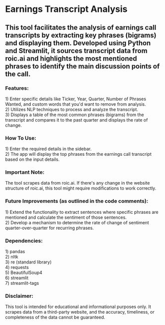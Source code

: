 <h1>Earnings Transcript Analysis</h1>

<h2>This tool facilitates the analysis of earnings call transcripts by extracting key phrases (bigrams) and displaying them. Developed using Python and Streamlit, it sources transcript data from roic.ai and highlights the most mentioned phrases to identify the main discussion points of the call.</h2>

<h3>Features:</h3>
  1) Enter specific details like Ticker, Year, Quarter, Number of Phrases Wanted, and custom words that you'd want to remove from analysis.
  <br>
  2) Utilizes NLP techniques to process and analyze the transcript.
  <br>
  3) Displays a table of the most common phrases (bigrams) from the transcript and compares it to the past quarter and displays the rate of change.

<h3>How To Use:</h3>
  1) Enter the required details in the sidebar.
  <br>
  2) The app will display the top phrases from the earnings call transcript based on the input details.

<h3>Important Note:</h3>
The tool scrapes data from roic.ai. If there's any change in the website structure of roic.ai, this tool might require modifications to work correctly.

<h3>Future Improvements (as outlined in the code comments):</h3>
  1) Extend the functionality to extract sentences where specific phrases are mentioned and calculate the sentiment of those sentences.
  <br>
  2) Develop a mechanism to determine the rate of change of sentiment quarter-over-quarter for recurring phrases.

<h3>Dependencies:</h3>
  1) pandas
  <br>
  2) nltk
  <br>
  3) re (standard library)
  <br>
  4) requests
  <br>
  5) BeautifulSoup4
  <br>
  6) streamlit
  <br>
  7) streamlit-tags

<h3>Disclaimer:</h3>
This tool is intended for educational and informational purposes only. It scrapes data from a third-party website, and the accuracy, timeliness, or completeness of the data cannot be guaranteed.
